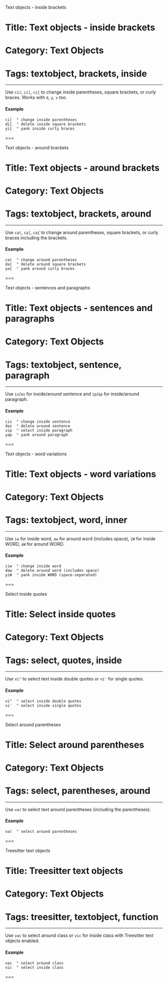 Text objects - inside brackets
# Title: Text objects - inside brackets
# Category: Text Objects
# Tags: textobject, brackets, inside
---
Use `ci(`, `ci[`, `ci{` to change inside parentheses, square brackets, or curly braces. Works with `d`, `y`, `v` too.

#### Example

```vim
ci(  " change inside parentheses
di[  " delete inside square brackets
yi{  " yank inside curly braces
```
===

Text objects - around brackets
# Title: Text objects - around brackets
# Category: Text Objects
# Tags: textobject, brackets, around
---
Use `ca(`, `ca[`, `ca{` to change around parentheses, square brackets, or curly braces including the brackets.

#### Example

```vim
ca(  " change around parentheses
da[  " delete around square brackets
ya{  " yank around curly braces
```
===

Text objects - sentences and paragraphs
# Title: Text objects - sentences and paragraphs
# Category: Text Objects
# Tags: textobject, sentence, paragraph
---
Use `is`/`as` for inside/around sentence and `ip`/`ap` for inside/around paragraph.

#### Example

```vim
cis  " change inside sentence
das  " delete around sentence
vip  " select inside paragraph
yap  " yank around paragraph
```
===

Text objects - word variations
# Title: Text objects - word variations
# Category: Text Objects
# Tags: textobject, word, inner
---
Use `iw` for inside word, `aw` for around word (includes space), `iW` for inside WORD, `aW` for around WORD.

#### Example

```vim
ciw  " change inside word
daw  " delete around word (includes space)
yiW  " yank inside WORD (space-separated)
```
===

Select inside quotes
# Title: Select inside quotes
# Category: Text Objects
# Tags: select, quotes, inside
---
Use `vi"` to select text inside double quotes or `vi'` for single quotes.

#### Example

```vim
vi"  " select inside double quotes
vi'  " select inside single quotes
```
===

Select around parentheses
# Title: Select around parentheses
# Category: Text Objects
# Tags: select, parentheses, around
---
Use `va(` to select text around parentheses (including the parentheses).

#### Example

```vim
va(  " select around parentheses
```
===

Treesitter text objects
# Title: Treesitter text objects
# Category: Text Objects
# Tags: treesitter, textobject, function
---
Use `vac` to select around class or `vic` for inside class with Treesitter text objects enabled.

#### Example

```vim
vac  " select around class
vic  " select inside class
```
===
